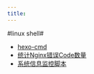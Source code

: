 ```yaml
---
title: 
---
```



#linux shell#

- [hexo-cmd](/linux_shell/hexmo-cmd.html)
- [统计Nginx错误Code数量](/linux_shell/nginx-error.html)
- [系统信息监控脚本](linux_shell/system-monitor.html)